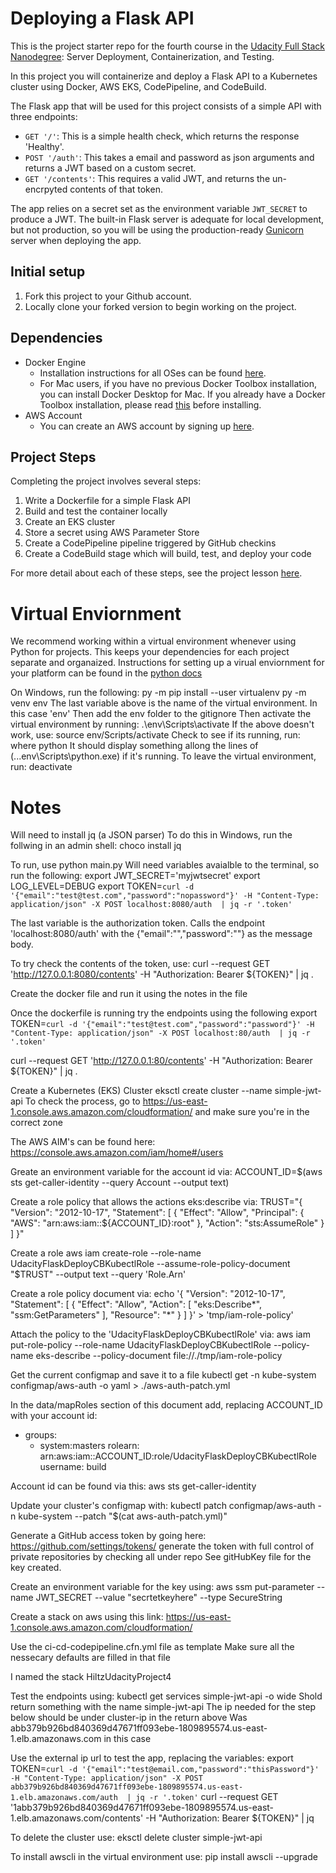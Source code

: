 # Deploying a Flask API

This is the project starter repo for the fourth course in the [Udacity Full Stack Nanodegree](https://www.udacity.com/course/full-stack-web-developer-nanodegree--nd004): Server Deployment, Containerization, and Testing.

In this project you will containerize and deploy a Flask API to a Kubernetes cluster using Docker, AWS EKS, CodePipeline, and CodeBuild.

The Flask app that will be used for this project consists of a simple API with three endpoints:

- `GET '/'`: This is a simple health check, which returns the response 'Healthy'. 
- `POST '/auth'`: This takes a email and password as json arguments and returns a JWT based on a custom secret.
- `GET '/contents'`: This requires a valid JWT, and returns the un-encrpyted contents of that token. 

The app relies on a secret set as the environment variable `JWT_SECRET` to produce a JWT. The built-in Flask server is adequate for local development, but not production, so you will be using the production-ready [Gunicorn](https://gunicorn.org/) server when deploying the app.

## Initial setup
1. Fork this project to your Github account.
2. Locally clone your forked version to begin working on the project.

## Dependencies

- Docker Engine
    - Installation instructions for all OSes can be found [here](https://docs.docker.com/install/).
    - For Mac users, if you have no previous Docker Toolbox installation, you can install Docker Desktop for Mac. If you already have a Docker Toolbox installation, please read [this](https://docs.docker.com/docker-for-mac/docker-toolbox/) before installing.
 - AWS Account
     - You can create an AWS account by signing up [here](https://aws.amazon.com/#).
     
## Project Steps

Completing the project involves several steps:

1. Write a Dockerfile for a simple Flask API
2. Build and test the container locally
3. Create an EKS cluster
4. Store a secret using AWS Parameter Store
5. Create a CodePipeline pipeline triggered by GitHub checkins
6. Create a CodeBuild stage which will build, test, and deploy your code

For more detail about each of these steps, see the project lesson [here](https://classroom.udacity.com/nanodegrees/nd004/parts/1d842ebf-5b10-4749-9e5e-ef28fe98f173/modules/ac13842f-c841-4c1a-b284-b47899f4613d/lessons/becb2dac-c108-4143-8f6c-11b30413e28d/concepts/092cdb35-28f7-4145-b6e6-6278b8dd7527).


# Virtual Enviornment

We recommend working within a virtual environment whenever using Python for projects. This keeps your dependencies for each project separate and organaized. Instructions for setting up a virual enviornment for your platform can be found in the [python docs](https://packaging.python.org/guides/installing-using-pip-and-virtual-environments/)

On Windows, run the following:
    py -m pip install --user virtualenv
    py -m venv env
The last variable above is the name of the virtual environment.  In this case 'env'
Then add the env folder to the gitignore
Then activate the virtual environment by running:
    .\env\Scripts\activate
If the above doesn't work, use:
    source env/Scripts/activate
Check to see if its running, run:
    where python
It should display something allong the lines of (...env\Scripts\python.exe) if it's running.
To leave the virtual environment, run:
    deactivate

# Notes
Will need to install jq (a JSON parser)
To do this in Windows, run the follwing in an admin shell:
choco install jq

To run, use python main.py
Will need variables avaialble to the terminal, so run the following:
    export JWT_SECRET='myjwtsecret'
    export LOG_LEVEL=DEBUG
    export TOKEN=`curl -d '{"email":"test@test.com","password":"nopassword"}' -H "Content-Type: application/json" -X POST localhost:8080/auth  | jq -r '.token'`

The last variable is the authorization token.  Calls the endpoint 'localhost:8080/auth' with the 
{"email":"<EMAIL>","password":"<PASSWORD>"} as the message body.

To try check the contents of the token, use:
curl --request GET 'http://127.0.0.1:8080/contents' -H "Authorization: Bearer ${TOKEN}" | jq .

Create the docker file and run it using the notes in the file

Once the dockerfile is running try the endpoints using the following
export TOKEN=`curl -d '{"email":"test@test.com","password":"password"}' -H "Content-Type: application/json" -X POST localhost:80/auth  | jq -r '.token'`

curl --request GET 'http://127.0.0.1:80/contents' -H "Authorization: Bearer ${TOKEN}" | jq .

Create a Kubernetes (EKS) Cluster
eksctl create cluster --name simple-jwt-api
To check the process, go to https://us-east-1.console.aws.amazon.com/cloudformation/ and make sure you're in the correct zone

The AWS AIM's can be found here: https://console.aws.amazon.com/iam/home#/users


Greate an environment variable for the account id via:
ACCOUNT_ID=$(aws sts get-caller-identity --query Account --output text)

Create a role policy that allows the actions eks:describe via:
TRUST="{ \"Version\": \"2012-10-17\", \"Statement\": [ { \"Effect\": \"Allow\", \"Principal\": { \"AWS\": \"arn:aws:iam::${ACCOUNT_ID}:root\" }, \"Action\": \"sts:AssumeRole\" } ] }"

Create a role
aws iam create-role --role-name UdacityFlaskDeployCBKubectlRole --assume-role-policy-document "$TRUST" --output text --query 'Role.Arn'

Create a role policy document via:
echo '{ "Version": "2012-10-17", "Statement": [ { "Effect": "Allow", "Action": [ "eks:Describe*", "ssm:GetParameters" ], "Resource": "*" } ] }' > 'tmp/iam-role-policy'

Attach the policy to the 'UdacityFlaskDeployCBKubectlRole' via:
aws iam put-role-policy --role-name UdacityFlaskDeployCBKubectlRole --policy-name eks-describe --policy-document file://./tmp/iam-role-policy



Get the current configmap and save it to a file
kubectl get -n kube-system configmap/aws-auth -o yaml > ./aws-auth-patch.yml 

In the data/mapRoles section of this document add, replacing ACCOUNT_ID with your account id:
  - groups:
      - system:masters
      rolearn: arn:aws:iam::ACCOUNT_ID:role/UdacityFlaskDeployCBKubectlRole
      username: build


Account id can be found via this:
aws sts get-caller-identity

Update your cluster's configmap with:
kubectl patch configmap/aws-auth -n kube-system --patch "$(cat aws-auth-patch.yml)"

Generate a GitHub access token by going here: https://github.com/settings/tokens/
generate the token with full control of private repositories by checking all under repo
See gitHubKey file for the key created.  

Create an environment variable for the key using:
aws ssm put-parameter --name JWT_SECRET --value "secrtetkeyhere" --type SecureString

Create a stack on aws using this link: https://us-east-1.console.aws.amazon.com/cloudformation/

Use the ci-cd-codepipeline.cfn.yml file as template
Make sure all the nessecary defaults are filled in that file

I named the stack HiltzUdacityProject4

Test the endpoints using:
kubectl get services simple-jwt-api -o wide
Shold return something with the name simple-jwt-api
The ip needed for the step below should be under cluster-ip in the return above
Was abb379b926bd840369d47671ff093ebe-1809895574.us-east-1.elb.amazonaws.com in this case



Use the external ip url to test the app, replacing the variables:
export TOKEN=`curl -d '{"email":"test@email.com,"password":"thisPassword"}' -H "Content-Type: application/json" -X POST abb379b926bd840369d47671ff093ebe-1809895574.us-east-1.elb.amazonaws.com/auth  | jq -r '.token'`
curl --request GET '1abb379b926bd840369d47671ff093ebe-1809895574.us-east-1.elb.amazonaws.com/contents' -H "Authorization: Bearer ${TOKEN}" | jq 






To delete the cluster use:
eksctl delete cluster simple-jwt-api

To install awscli in the virtual environment use:
pip install awscli --upgrade



